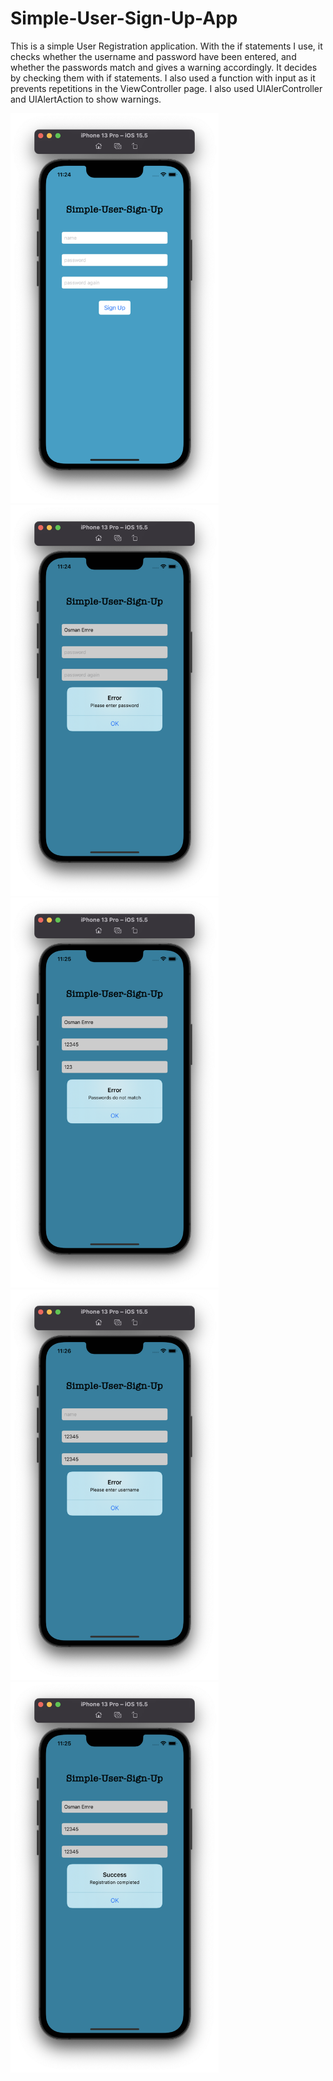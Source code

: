 # Simple-User-Sign-Up-App
This is a simple User Registration application. With the if statements I use, it checks whether the username and password have been entered, and whether the passwords match and gives a warning accordingly. It decides by checking them with if statements. I also used a function with input as it prevents repetitions in the ViewController page. I also used UIAlerController and UIAlertAction to show warnings.
<p float="left">
<img width="333" src="/Projects/006-Simple-User-Sign-Up-App/Screenshots/ss1.png">
<img width="333" src="/Projects/006-Simple-User-Sign-Up-App/Screenshots/ss2.png">
<img width="333" src="/Projects/006-Simple-User-Sign-Up-App/Screenshots/ss3.png">
<img width="333" src="/Projects/006-Simple-User-Sign-Up-App/Screenshots/ss4.png">
<img width="333" src="/Projects/006-Simple-User-Sign-Up-App/Screenshots/ss5.png">
</p>
